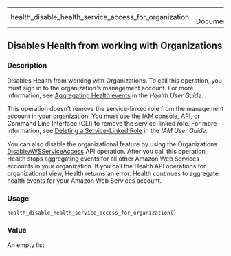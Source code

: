 <table style="width: 100%;">
<tbody>
<tr class="odd">
<td>health_disable_health_service_access_for_organization</td>
<td style="text-align: right;">R Documentation</td>
</tr>
</tbody>
</table>

## Disables Health from working with Organizations

### Description

Disables Health from working with Organizations. To call this operation,
you must sign in to the organization's management account. For more
information, see [Aggregating Health
events](https://docs.aws.amazon.com/health/latest/ug/aggregate-events.html)
in the *Health User Guide*.

This operation doesn't remove the service-linked role from the
management account in your organization. You must use the IAM console,
API, or Command Line Interface (CLI) to remove the service-linked role.
For more information, see [Deleting a Service-Linked
Role](https://docs.aws.amazon.com/IAM/latest/UserGuide/using-service-linked-roles.html#delete-service-linked-role)
in the *IAM User Guide*.

You can also disable the organizational feature by using the
Organizations
[DisableAWSServiceAccess](https://docs.aws.amazon.com/organizations/latest/APIReference/API_DisableAWSServiceAccess.html)
API operation. After you call this operation, Health stops aggregating
events for all other Amazon Web Services accounts in your organization.
If you call the Health API operations for organizational view, Health
returns an error. Health continues to aggregate health events for your
Amazon Web Services account.

### Usage

    health_disable_health_service_access_for_organization()

### Value

An empty list.
